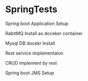 # SpringTests

Spring boot Application Setup

RabitMQ Install as doceker container

Mysql DB docekr Install

Rest service implementaion

CRUD implement by rest

Spring boot JMS Setup

